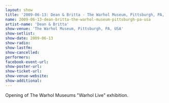 ```yaml
---
layout: show
title: '2009-06-13: Dean & Britta - The Warhol Museum, Pittsburgh, PA, USA'
name: 2009-06-13-dean-britta-the-warhol-museum-pittsburgh-pa-usa
artist-name: 'Dean & Britta'
show-venue: 'The Warhol Museum, Pittsburgh, PA, USA'
show-setlist: 
show-date: 2009-06-13
show-radio: 
show-lastfm: 
show-cancelled: 
performers: 
facebook-event-url: 
show-poster-url: 
show-ticket-url: 
show-venue-website: 
show-additional: 
---
```


Opening of The Warhol Museums "Warhol Live" exhibition.
